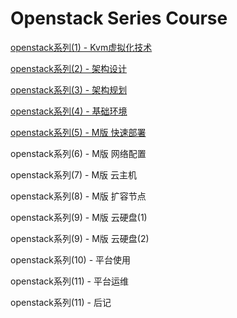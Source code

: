 
# Openstack Series Course

[openstack系列(1) - Kvm虚拟化技术](https://github.com/itweet/labs/blob/master/openstack-series/openstack%E7%B3%BB%E5%88%97(1)-Kvm%E8%99%9A%E6%8B%9F%E5%8C%96%E6%8A%80%E6%9C%AF.md)

[openstack系列(2) - 架构设计](https://github.com/itweet/labs/blob/master/openstack-series/openstack%E7%B3%BB%E5%88%97(2)-%E6%9E%B6%E6%9E%84%E8%AE%BE%E8%AE%A1.md)

[openstack系列(3) - 架构规划](https://github.com/itweet/labs/blob/master/openstack-series/openstack%E7%B3%BB%E5%88%97(3)-%E6%9E%B6%E6%9E%84%E8%A7%84%E5%88%92.md)

[openstack系列(4) - 基础环境](https://github.com/itweet/labs/blob/master/openstack-series/openstack%E7%B3%BB%E5%88%97(4)-%E5%9F%BA%E7%A1%80%E7%8E%AF%E5%A2%83.md)

[openstack系列(5) - M版 快速部署](https://github.com/itweet/labs/blob/master/openstack-series/openstack%E7%B3%BB%E5%88%97(5)-M%E7%89%88_%E5%BF%AB%E9%80%9F%E9%83%A8%E7%BD%B2.md)

openstack系列(6) - M版 网络配置

openstack系列(7) - M版 云主机

openstack系列(8) - M版 扩容节点

openstack系列(9) - M版 云硬盘(1)

openstack系列(9) - M版 云硬盘(2)

openstack系列(10) - 平台使用

openstack系列(11) - 平台运维

openstack系列(11) - 后记

